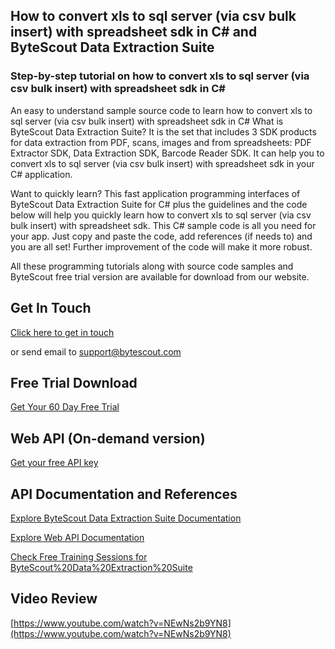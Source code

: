 ## How to convert xls to sql server (via csv bulk insert) with spreadsheet sdk in C# and ByteScout Data Extraction Suite

### Step-by-step tutorial on how to convert xls to sql server (via csv bulk insert) with spreadsheet sdk in C#

An easy to understand sample source code to learn how to convert xls to sql server (via csv bulk insert) with spreadsheet sdk in C# What is ByteScout Data Extraction Suite? It is the set that includes 3 SDK products for data extraction from PDF, scans, images and from spreadsheets: PDF Extractor SDK, Data Extraction SDK, Barcode Reader SDK. It can help you to convert xls to sql server (via csv bulk insert) with spreadsheet sdk in your C# application.

Want to quickly learn? This fast application programming interfaces of ByteScout Data Extraction Suite for C# plus the guidelines and the code below will help you quickly learn how to convert xls to sql server (via csv bulk insert) with spreadsheet sdk. This C# sample code is all you need for your app. Just copy and paste the code, add references (if needs to) and you are all set! Further improvement of the code will make it more robust.

All these programming tutorials along with source code samples and ByteScout free trial version are available for download from our website.

## Get In Touch

[Click here to get in touch](https://bytescout.zendesk.com/hc/en-us/requests/new?subject=ByteScout%20Data%20Extraction%20Suite%20Question)

or send email to [support@bytescout.com](mailto:support@bytescout.com?subject=ByteScout%20Data%20Extraction%20Suite%20Question) 

## Free Trial Download

[Get Your 60 Day Free Trial](https://bytescout.com/download/web-installer?utm_source=github-readme)

## Web API (On-demand version)

[Get your free API key](https://pdf.co/documentation/api?utm_source=github-readme)

## API Documentation and References

[Explore ByteScout Data Extraction Suite Documentation](https://bytescout.com/documentation/index.html?utm_source=github-readme)

[Explore Web API Documentation](https://pdf.co/documentation/api?utm_source=github-readme)

[Check Free Training Sessions for ByteScout%20Data%20Extraction%20Suite](https://academy.bytescout.com/)

## Video Review

[https://www.youtube.com/watch?v=NEwNs2b9YN8](https://www.youtube.com/watch?v=NEwNs2b9YN8)